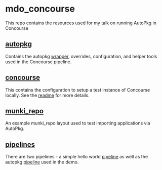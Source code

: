 # mdo_concourse
This repo contains the resources used for my talk on running AutoPkg in Concourse

## [autopkg](autopkg)
Contains the autopkg [wrapper](autopkg/autopkg_tools_concourse.py), overrides, configuration, and helper tools used in the Concourse pipeline.

## [concourse](concourse)
This contains the configuration to setup a test instance of Concourse locally. See the [readme](concourse/README.md) for more details.

## [munki_repo](munki_repo)
An example munki_repo layout used to test importing applications via AutoPkg.

## [pipelines](pipelines)
There are two pipelines - a simple hello world [pipeline](pipelines/hello_world.yml) as well as the autopkg [pipeline](pipelines/autopkg.yml) used in the demo.